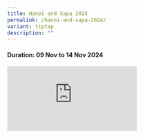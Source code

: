 ```yaml
---
title: Hanoi and Sapa 2024
permalink: /hanoi-and-sapa-2024/
variant: tiptap
description: ""
---
```

<h4>Duration: 09 Nov to 14 Nov 2024</h4>
<div class="iframe-wrapper">
<iframe allowfullscreen="true" frameborder="0" src="https://docs.google.com/presentation/d/e/2PACX-1vTO2cqcJcsVLnUKoD6xdsspnUNXGLdEycsZfF4FSPwKf_1yT0rrCrT5-ObJxC9NJ_kJLeqhlboOYSns/embed?start=true&amp;loop=true&amp;delayms=5000"></iframe>
</div>
<p></p>